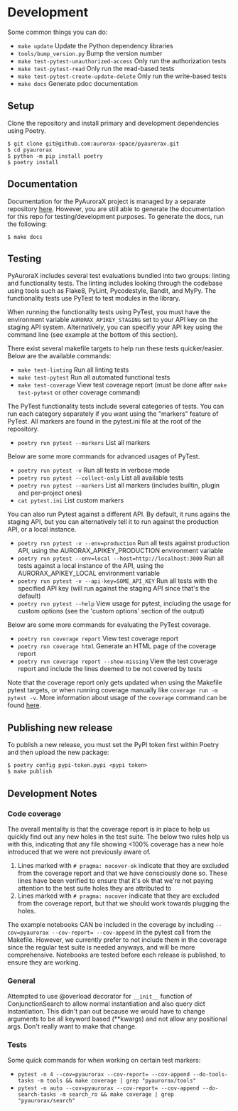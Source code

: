 # Development

Some common things you can do:
- `make update` Update the Python dependency libraries
- `tools/bump_version.py` Bump the version number
- `make test-pytest-unauthorized-access` Only run the authorization tests
- `make test-pytest-read` Only run the read-based tests
- `make test-pytest-create-update-delete` Only run the write-based tests
- `make docs` Generate pdoc documentation

## Setup

Clone the repository and install primary and development dependencies using Poetry.

```console
$ git clone git@github.com:aurorax-space/pyaurorax.git
$ cd pyaurorax
$ python -m pip install poetry
$ poetry install
```

## Documentation

Documentation for the PyAuroraX project is managed by a separate repository [here](https://github.com/aurorax-space/docs). However, you are still able to generate the documentation for this repo for testing/development purposes. To generate the docs, run the following:

```console
$ make docs
```

## Testing

PyAuroraX includes several test evaluations bundled into two groups: linting and functionality tests. The linting includes looking through the codebase using tools such as Flake8, PyLint, Pycodestyle, Bandit, and MyPy. The functionality tests use PyTest to test modules in the library.

When running the functionality tests using PyTest, you must have the environment variable `AURORAX_APIKEY_STAGING` set to your API key on the staging API system. Alternatively, you can specifiy your API key using the command line (see example at the bottom of this section).

There exist several makefile targets to help run these tests quicker/easier. Below are the available commands:

- `make test-linting` Run all linting tests
- `make test-pytest` Run all automated functional tests
- `make test-coverage` View test coverage report (must be done after `make test-pytest` or other coverage command)

The PyTest functionality tests include several categories of tests. You can run each category separately if you want using the "markers" feature of PyTest. All markers are found in the pytest.ini file at the root of the repository.

- `poetry run pytest --markers` List all markers

Below are some more commands for advanced usages of PyTest.

- `poetry run pytest -v` Run all tests in verbose mode
- `poetry run pytest --collect-only` List all available tests
- `poetry run pytest --markers` List all markers (includes builtin, plugin and per-project ones)
- `cat pytest.ini` List custom markers

You can also run Pytest against a different API. By default, it runs agains the staging API, but you can alternatively tell it to run against the production API, or a local instance.

- `poetry run pytest -v --env=production` Run all tests against production API, using the AURORAX_APIKEY_PRODUCTION environment variable
- `poetry run pytest --env=local --host=http://localhost:3000` Run all tests against a local instance of the API, using the AURORAX_APIKEY_LOCAL environment variable
- `poetry run pytest -v --api-key=SOME_API_KEY` Run all tests with the specified API key (will run against the staging API since that's the default)
- `poetry run pytest --help` View usage for pytest, including the usage for custom options (see the 'custom options' section of the output)

Below are some more commands for evaluating the PyTest coverage.

- `poetry run coverage report` View test coverage report
- `poetry run coverage html` Generate an HTML page of the coverage report
- `poetry run coverage report --show-missing` View the test coverage report and include the lines deemed to be not covered by tests

Note that the coverage report only gets updated when using the Makefile pytest targets, or when running coverage manually like `coverage run -m pytest -v`. More information about usage of the `coverage` command can be found [here](https://coverage.readthedocs.io).

## Publishing new release

To publish a new release, you must set the PyPI token first within Poetry and then upload the new package:

```console
$ poetry config pypi-token.pypi <pypi token>
$ make publish
```

## Development Notes

### Code coverage

The overall mentality is that the coverage report is in place to help us quickly find out any new holes in the test suite. The below two rules help us with this, indicating that any file showing <100% coverage has a new hole introduced that we were not previously aware of.

  1. Lines marked with `# pragma: nocover-ok` indicate that they are excluded from the coverage report and that we have consciously done so. These lines have been verified to ensure that it's ok that we're not paying attention to the test suite holes they are attributed to
  2. Lines marked with `# pragma: nocover` indicate that they are excluded from the coverage report, but that we should work towards plugging the holes.

The example notebooks CAN be included in the coverage by including `--cov=pyaurorax --cov-report= --cov-append` in the pytest call from the Makefile. However, we currently prefer to not include them in the coverage since the regular test suite is needed anyways, and will be more comprehensive. Notebooks are tested before each release is published, to ensure they are working.

### General

Attempted to use @overload decorator for `__init__` function of ConjunctionSearch to allow normal instantiation and also query dict instantiation. This didn't pan out because we would have to change arguments to be all keyword based (**kwargs) and not allow any positional args. Don't really want to make that change. 

### Tests

Some quick commands for when working on certain test markers:

- `pytest -n 4 --cov=pyaurorax --cov-report= --cov-append --do-tools-tasks -m tools && make coverage | grep "pyaurorax/tools"`
- `pytest -n auto --cov=pyaurorax --cov-report= --cov-append --do-search-tasks -m search_ro && make coverage | grep "pyaurorax/search"`
